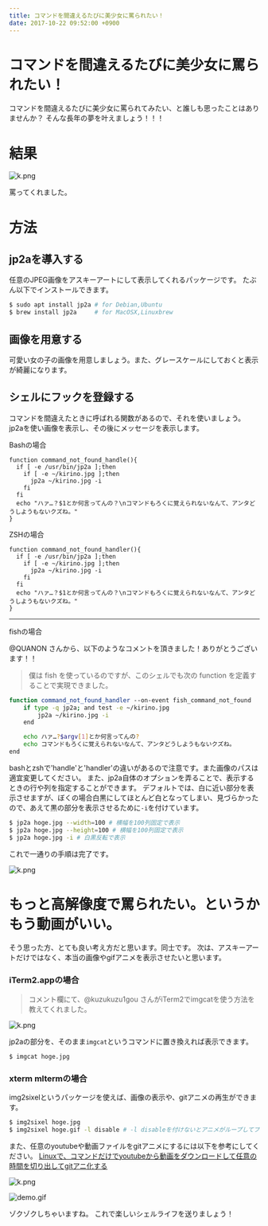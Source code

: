 ```yaml
---
title: コマンドを間違えるたびに美少女に罵られたい！
date: 2017-10-22 09:52:00 +0900
---
```

# コマンドを間違えるたびに美少女に罵られたい！

コマンドを間違えるたびに美少女に罵られてみたい、と誰しも思ったことはありませんか？
そんな長年の夢を叶えましょう！！！

# 結果

![k.png](https://static.katio.net/image/1f4d9b9a-81f9-4f68-78b4-0a646fba53ef.png)

罵ってくれました。

# 方法

## jp2aを導入する

任意のJPEG画像をアスキーアートにして表示してくれるパッケージです。
たぶん以下でインストールできます。

```bash
$ sudo apt install jp2a # for Debian,Ubuntu
$ brew install jp2a     # for MacOSX,Linuxbrew
```

## 画像を用意する

可愛い女の子の画像を用意しましょう。また、グレースケールにしておくと表示が綺麗になります。

## シェルにフックを登録する

コマンドを間違えたときに呼ばれる関数があるので、それを使いましょう。
jp2aを使い画像を表示し、その後にメッセージを表示します。

Bashの場合

```bash:bashrc
function command_not_found_handle(){
  if [ -e /usr/bin/jp2a ];then
    if [ -e ~/kirino.jpg ];then
      jp2a ~/kirino.jpg -i
    fi
  fi
  echo "ハァ…？$1とか何言ってんの？\nコマンドもろくに覚えられないなんて、アンタどうしようもないクズね。"
}
```

ZSHの場合

```bash:zshrc
function command_not_found_handler(){
  if [ -e /usr/bin/jp2a ];then
    if [ -e ~/kirino.jpg ];then
      jp2a ~/kirino.jpg -i
    fi
  fi
  echo "ハァ…？$1とか何言ってんの？\nコマンドもろくに覚えられないなんて、アンタどうしようもないクズね。"
}
```

---
fishの場合

@QUANON さんから、以下のようなコメントを頂きました！ありがとうございます！！

>僕は fish を使っているのですが、このシェルでも次の function を定義することで実現できました。

```sh
function command_not_found_handler --on-event fish_command_not_found
    if type -q jp2a; and test -e ~/kirino.jpg
        jp2a ~/kirino.jpg -i
    end

    echo ハァ…?$argv[1]とか何言ってんの?
    echo コマンドもろくに覚えられないなんて、アンタどうしようもないクズね。
end
```

bashとzshで'handle'と'handler'の違いがあるので注意です。また画像のパスは適宜変更してください。
また、jp2a自体のオプションを弄ることで、表示するときの行や列を指定することができます。
デフォルトでは、白に近い部分を表示させますが、ぼくの場合白黒にしてほとんど白となってしまい、見づらかったので、あえて黒の部分を表示させるために`-i`を付けています。

```bash
$ jp2a hoge.jpg --width=100 # 横幅を100列固定で表示
$ jp2a hoge.jpg --height=100 # 横幅を100列固定で表示
$ jp2a hoge.jpg -i # 白黒反転で表示
```

これで一通りの手順は完了です。

![k.png](https://static.katio.net/image/1f4d9b9a-81f9-4f68-78b4-0a646fba53ef.png)

# もっと高解像度で罵られたい。というかもう動画がいい。

そう思った方、とても良い考え方だと思います。同士です。
次は、アスキーアートだけではなく、本当の画像やgifアニメを表示させたいと思います。

### iTerm2.appの場合

> コメント欄にて、@kuzukuzu1gou さんがiTerm2でimgcatを使う方法を教えてくれました。

![k.png](https://static.katio.net/image/2e706e67.png)

jp2aの部分を、そのまま`imgcat`というコマンドに置き換えれば表示できます。

```bash
$ imgcat hoge.jpg
```

### xterm mltermの場合

img2sixelというパッケージを使えば、画像の表示や、gitアニメの再生ができます。

```bash
$ img2sixel hoge.jpg
$ img2sixel hoge.gif -l disable # -l disableを付けないとアニメがループしてプロンプトが帰ってこない
```

また、任意のyoutubeや動画ファイルをgitアニメにするには以下を参考にしてください。
[Linuxで、コマンドだけでyoutubeから動画をダウンロードして任意の時間を切り出してgitアニ化する](https://qiita.com/onokatio/items/40b12a2c50b4f9cc3e75)

![k.png](https://static.katio.net/image/7fbe3061-c702-8347-ccc5-eba72f469119.png)

![demo.gif](https://static.katio.net/image/e95b7085-6ebd-9a22-214b-d69ab05c5663.gif)


ゾクゾクしちゃいますね。
これで楽しいシェルライフを送りましょう！
